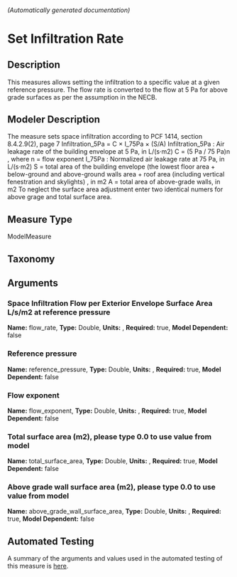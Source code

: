 

###### (Automatically generated documentation)

# Set Infiltration Rate

## Description
This measures allows setting the infiltration to a specific value at a given reference pressure. The flow rate is 
       converted to the flow at 5 Pa for above grade surfaces as per the assumption in the NECB.

## Modeler Description
The measure sets space infiltration according to PCF 1414, section 8.4.2.9(2), page 7
            Infiltration_5Pa = C × I_75Pa × (S/A)
            Infiltration_5Pa : Air leakage rate of the building envelope at 5 Pa, in L/(s·m2)
            C = (5 Pa / 75 Pa)n , where n = flow exponent
            I_75Pa : Normalized air leakage rate at 75 Pa, in L/(s·m2)
            S = total area of the building envelope (the lowest floor area + below-ground and above-ground walls area + roof area (including
                vertical fenestration and skylights) , in m2
            A = total area of above-grade walls, in m2
            To neglect the surface area adjustment enter two identical numers for above grage and total surface area.

## Measure Type
ModelMeasure

## Taxonomy


## Arguments


### Space Infiltration Flow per Exterior Envelope Surface Area L/s/m2 at reference pressure

**Name:** flow_rate,
**Type:** Double,
**Units:** ,
**Required:** true,
**Model Dependent:** false

### Reference pressure

**Name:** reference_pressure,
**Type:** Double,
**Units:** ,
**Required:** true,
**Model Dependent:** false

### Flow exponent

**Name:** flow_exponent,
**Type:** Double,
**Units:** ,
**Required:** true,
**Model Dependent:** false

### Total surface area (m2), please type 0.0 to use value from model

**Name:** total_surface_area,
**Type:** Double,
**Units:** ,
**Required:** true,
**Model Dependent:** false

### Above grade wall surface area (m2), please type 0.0 to use value from model

**Name:** above_grade_wall_surface_area,
**Type:** Double,
**Units:** ,
**Required:** true,
**Model Dependent:** false






## Automated Testing
A summary of the arguments and values used in the automated testing of this measure is [here](./tests/README.md).
